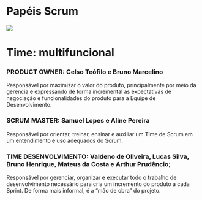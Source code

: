 # Papéis Scrum

<img src= https://github.com/celsoteofilo/PSI_solucoes/assets/90398200/35cb4954-00b3-4a11-a73e-0da4ddb538d2 />

# Time: multifuncional

### PRODUCT OWNER: Celso Teófilo e Bruno Marcelino

Responsável por maximizar o valor do produto, principalmente por meio da gerencia e expressando de forma incremental as expectativas de negociação e funcionalidades do produto para a Equipe de Desenvolvimento.

### SCRUM MASTER: Samuel Lopes e Aline Pereira

Responsável por orientar, treinar, ensinar e auxiliar um Time de Scrum em um entendimento e uso adequados do Scrum.

### TIME DESENVOLVIMENTO: Valdeno de Oliveira, Lucas Silva, Bruno Henrique, Mateus da Costa e Arthur Prudêncio;

Responsável por gerenciar, organizar e executar todo o trabalho de desenvolvimento necessário para cria um incremento do produto a cada Sprint. De forma mais informal, é a “mão de obra” do projeto.





